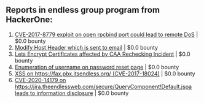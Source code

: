 ## Reports in endless group program from HackerOne:
1. [CVE-2017-8779 exploit on open rpcbind port could lead to remote DoS](https://hackerone.com/reports/791893) | $0.0 bounty
2. [Modify Host Header which is sent to email](https://hackerone.com/reports/791293) | $0.0 bounty
3. [Lets Encrypt Certificates affected by CAA Rechecking Incident](https://hackerone.com/reports/813279) | $0.0 bounty
4. [Enumeration of username on password reset page](https://hackerone.com/reports/806151) | $0.0 bounty
5. [XSS on https://fax.pbx.itsendless.org/ (CVE-2017-18024)](https://hackerone.com/reports/963798) | $0.0 bounty
6. [CVE-2020-14179 on https://jira.theendlessweb.com/secure/QueryComponent!Default.jspa leads to information disclosure](https://hackerone.com/reports/1003980) | $0.0 bounty